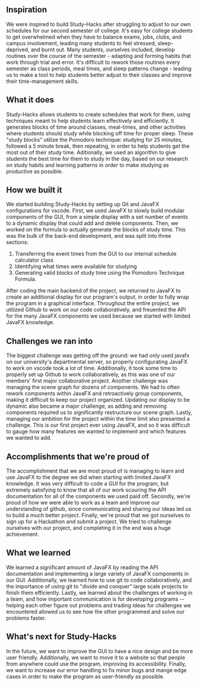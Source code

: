 ## Inspiration
We were inspired to build Study-Hacks after struggling to adjust to our own schedules for our second semester of college. It's easy for college students to get overwhelmed when they have to balance exams, jobs, clubs, and campus involvement, leading many students to feel stressed, sleep-deprived, and burnt out. Many students, ourselves included, develop routines over the course of the semester - adapting and forming habits that work through trial and error. It's difficult to rework those routines every semester as class periods, meal times, and sleep patterns change  - leading us to make a tool to help students better adjust to their classes and improve their time-management skills.

## What it does
Study-Hacks allows students to create schedules that work for them, using techniques meant to help students learn effectively and efficiently. It generates blocks of time around classes, meal-times, and other activities where students should study while blocking off time for proper sleep. These "study blocks" utilize the Pomodoro technique: studying for 25 minutes, followed a 5 minute break, then repeating, in order to help students get the most out of their study time. Aditionally, we used an algorithm to give students the best time for them to study in the day, based on our research on study habits and learning patterns in order to make studying as productive as possible. 

## How we built it
We started building Study-Hacks by setting up Git and JavaFX configurations for vscode. First, we used JavaFX to slowly build modular components of the GUI, from a simple display with a set number of events to a dynamic display that could add and delete components. Then, we worked on the formula to actually generate the blocks of study time. This was the bulk of the back-end development, and was split into three sections: 
1) Transferring the event times from the GUI to our internal schedule calculator class
2) Identifying what times were available for studying
3) Generating valid blocks of study time using the Pomodoro Technique Formula.

After coding the main backend of the project, we returned to JavaFX to create an additional display for our program's output, in order to fully wrap the program in a graphical interface. Throughout the entire project, we utilized Github to work on our code collaboratively, and freuented the API for the many JavaFX components we used because we started with limited JavaFX knowledge. 

## Challenges we ran into
The biggest challenge was getting off the ground: we had only used javafx on our university's departmental server, so properly configurating JavaFX to work on vscode took a lot of time. Additionally, it took some time to properly set up Github to work collaboratively, as this was one of our members' first major collaborative project. Another challenge was managing the scene graph for dozens of components. We had to often rework components within JavaFX and retroactively group components, making it difficult to keep our project organized. Updating our display to be dynamic also became a major challenge, as adding and removing components required us to significantly restructure our scene graph. Lastly, managing our ambition for the project within the time limit also presented a challenge. This is our first project ever using JavaFX, and so it was difficult to gauge how many features we wanted to implement and which features we wanted to add. 

## Accomplishments that we're proud of
The accomplishment that we are most proud of is managing to learn and use JavaFX to the degree we did when starting with limited JavaFX knowledge. It was very difficult to code a GUI for the program, but extremely satisfying to know that all of our work scouring the API documentation for all of the components we used paid off. Secondly, we're proud of how we were able to work as a team and improve our understanding of github, since communicating and sharing our ideas led us to build a much better project. Finally, we're proud that we got ourselves to sign up for a Hackathon and submit a project. We tried to challenge ourselves with our project, and completing it in the end was a huge achievement.

## What we learned
We learned a significant amount of JavaFX by reading the API documentation and implementing a large variety of JavaFX components in our GUI. Additionally, we learned how to use git to code collaboratively, and the importance of using git to "divide and conquer" large scale projects to finish them efficiently. Lastly, we learned about the challenges of working in a team, and how important communication is for developing programs -- helping each other figure out problems and trading ideas for challenges we encountered allowed us to see how the other programmed and solve our problems faster. 

## What's next for Study-Hacks
In the future, we want to improve the GUI to have a nice design and be more user friendly. Additionally, we want to move it to a website so that people from anywhere could use the program, improving its accessibility. Finally, we want to increase our error handling to fix minor bugs and mange edge cases in order to make the program as user-friendly as possible. 